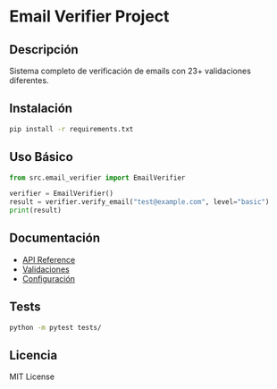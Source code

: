 #  Email Verifier Project

##  Descripción
Sistema completo de verificación de emails con 23+ validaciones diferentes.

##  Instalación
```bash
pip install -r requirements.txt
```

##  Uso Básico
```python
from src.email_verifier import EmailVerifier

verifier = EmailVerifier()
result = verifier.verify_email("test@example.com", level="basic")
print(result)
```

##  Documentación
- [API Reference](docs/API_REFERENCE.md)
- [Validaciones](docs/VALIDATIONS.md)
- [Configuración](docs/CONFIGURATION.md)

##  Tests
```bash
python -m pytest tests/
```

##  Licencia
MIT License
